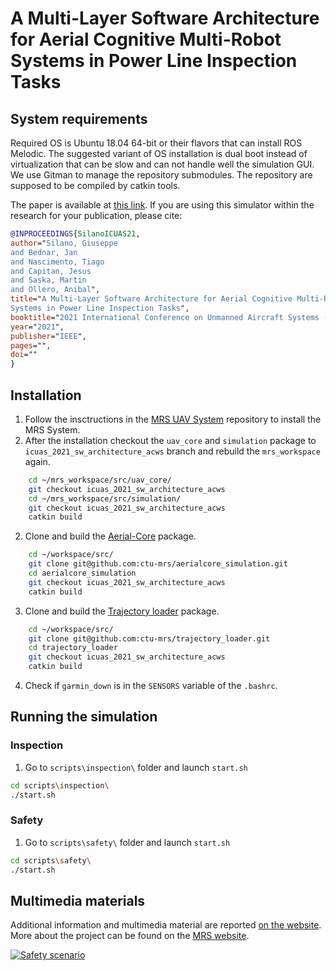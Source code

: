 # A  Multi-Layer Software Architecture for Aerial Cognitive Multi-Robot Systems in Power Line Inspection Tasks

## System requirements
Required OS is Ubuntu 18.04 64-bit or their flavors that can install ROS Melodic. The suggested variant of OS installation is dual boot instead of virtualization that can be slow and can not handle well the simulation GUI. We use Gitman to manage the repository submodules. The repository are supposed to be compiled by catkin tools.

The paper is available at [this link](http://mrs.felk.cvut.cz/data/papers/ICUAS21_Silano_I.pdf). If you are using this simulator within the research for your publication, please cite:
```bibtex
@INPROCEEDINGS{SilanoICUAS21,
author="Silano, Giuseppe
and Bednar, Jan
and Nascimento, Tiago
and Capitan, Jesus
and Saska, Martin
and Ollero, Anibal",
title="A Multi-Layer Software Architecture for Aerial Cognitive Multi-Robot
Systems in Power Line Inspection Tasks",
booktitle="2021 International Conference on Unmanned Aircraft Systems (ICUAS)", 
year="2021",
publisher="IEEE",
pages="",
doi=""
}
```

## Installation
  1. Follow the insctructions in the [MRS UAV System](https://github.com/ctu-mrs/mrs_uav_system#installation) repository to install the MRS System.
  2. After the installation checkout the `uav_core` and `simulation` package to `icuas_2021_sw_architecture_acws` branch and rebuild the `mrs_workspace` again.
```bash
    cd ~/mrs_workspace/src/uav_core/
    git checkout icuas_2021_sw_architecture_acws
    cd ~/mrs_workspace/src/simulation/
    git checkout icuas_2021_sw_architecture_acws
    catkin build
```
  2. Clone and build the [Aerial-Core](https://github.com/ctu-mrs/aerialcore_simulation/tree/icuas_2021_sw_architecture_acws) package.
```bash
    cd ~/workspace/src/
    git clone git@github.com:ctu-mrs/aerialcore_simulation.git
    cd aerialcore_simulation
    git checkout icuas_2021_sw_architecture_acws
    catkin build
```
  3. Clone and build the [Trajectory loader](https://github.com/ctu-mrs/trajectory_loader/tree/icuas_2021_sw_architecture_acws) package.
```bash
    cd ~/workspace/src/
    git clone git@github.com:ctu-mrs/trajectory_loader.git
    cd trajectory_loader
    git checkout icuas_2021_sw_architecture_acws
    catkin build
```
  4. Check if `garmin_down` is in the `SENSORS` variable of the `.bashrc`.

## Running the simulation
### Inspection
  1. Go to ```scripts\inspection\``` folder and launch ```start.sh```
```bash
cd scripts\inspection\
./start.sh
```
### Safety
  1. Go to ```scripts\safety\``` folder and launch ```start.sh```
```bash
cd scripts\safety\
./start.sh
```
## Multimedia materials
Additional information and multimedia material are reported [on the website](http://mrs.felk.cvut.cz/software-architecture-acws). More about the project can be found on the [MRS website](http://mrs.felk.cvut.cz/projects/aerial-core). 

[![Safety scenario](https://github.com/ctu-mrs/icuas_2021_sw_architecture_acws/wiki/images/main.png)](https://youtu.be/c6_GIUFoGhU "Gazebo simulations")
